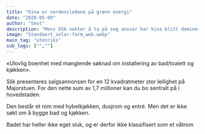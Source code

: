 ```yaml
---
title: "Kina er verdensledene på grønn energi"
date: "2028-05-09"
author: "test"
description: "Mens USA nekter å ta på seg ansvar har kina blitt dominerende på grønn energi"
image: "Standaert_solar-farm_web.webp"
main_tag: "utenriks" 
sub_tags: ["",""]
---
```

«Ulovlig boenhet med manglende søknad om installering av bad/toalett og kjøkken».

Slik presenteres salgsannonsen for en 12 kvadratmeter stor leilighet på Majorstuen. For den nette sum av 1,7 millioner kan du bo sentralt på i hovedstaden.

Den består et rom med hybelkjøkken, dusjrom og entré. Men det er ikke søkt om å bygge bad og kjøkken.

Badet har heller ikke eget sluk, og er derfor ikke klassifisert som et våtrom

